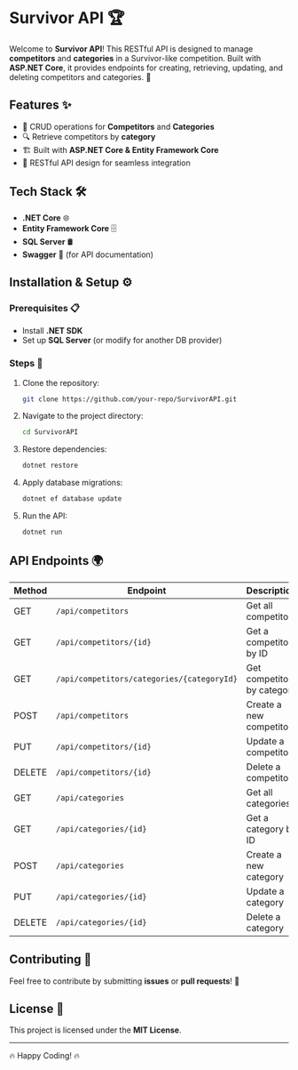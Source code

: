 # Survivor API 🏆

Welcome to **Survivor API**! This RESTful API is designed to manage **competitors** and **categories** in a Survivor-like competition. Built with **ASP.NET Core**, it provides endpoints for creating, retrieving, updating, and deleting competitors and categories. 🚀

## Features ✨
- 📂 CRUD operations for **Competitors** and **Categories**
- 🔍 Retrieve competitors by **category**
- 🏗 Built with **ASP.NET Core & Entity Framework Core**
- 📡 RESTful API design for seamless integration

## Tech Stack 🛠️
- **.NET Core** 🌐
- **Entity Framework Core** 🗄️
- **SQL Server** 🛢️
- **Swagger** 📜 (for API documentation)

## Installation & Setup ⚙️
### Prerequisites 📋
- Install **.NET SDK**
- Set up **SQL Server** (or modify for another DB provider)

### Steps 🚀
1. Clone the repository:
   ```bash
   git clone https://github.com/your-repo/SurvivorAPI.git
   ```
2. Navigate to the project directory:
   ```bash
   cd SurvivorAPI
   ```
3. Restore dependencies:
   ```bash
   dotnet restore
   ```
4. Apply database migrations:
   ```bash
   dotnet ef database update
   ```
5. Run the API:
   ```bash
   dotnet run
   ```

## API Endpoints 🌍
| Method | Endpoint | Description |
|--------|---------|-------------|
| GET | `/api/competitors` | Get all competitors |
| GET | `/api/competitors/{id}` | Get a competitor by ID |
| GET | `/api/competitors/categories/{categoryId}` | Get competitors by category |
| POST | `/api/competitors` | Create a new competitor |
| PUT | `/api/competitors/{id}` | Update a competitor |
| DELETE | `/api/competitors/{id}` | Delete a competitor |
| GET | `/api/categories` | Get all categories |
| GET | `/api/categories/{id}` | Get a category by ID |
| POST | `/api/categories` | Create a new category |
| PUT | `/api/categories/{id}` | Update a category |
| DELETE | `/api/categories/{id}` | Delete a category |

## Contributing 🤝
Feel free to contribute by submitting **issues** or **pull requests**! 🚀

## License 📜
This project is licensed under the **MIT License**.

---

🔥 Happy Coding! 🔥

